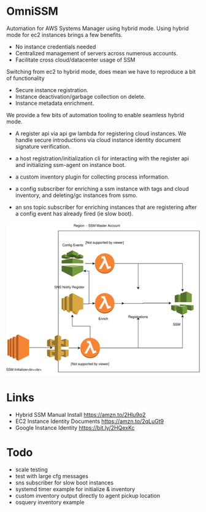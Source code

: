 # OmniSSM

Automation for AWS Systems Manager using hybrid mode. Using hybrid mode for ec2 instances brings a few benefits.

 - No instance credentials needed
 - Centralized management of servers across numerous accounts.
 - Facilitate cross cloud/datacenter usage of SSM

Switching from ec2 to hybrid mode, does mean we have to reproduce a bit of functionality

 - Secure instance registration.
 - Instance deactivation/garbage collection on delete.
 - Instance metadata enrichment.

We provide a few bits of automation tooling to enable seamless hybrid mode.

 - A register api via api gw lambda for registering cloud instances.
   We handle secure introductions via cloud instance identity document signature verification.

 - a host registration/initialization cli for interacting with the register api and initializing ssm-agent on instance boot.

 - a custom inventory plugin for collecting process information.

 - a config subscriber for enriching a ssm instance with tags and cloud inventory,
   and deleting/gc instances from ssmo.

 - an sns topic subscriber for enriching instances that are registering after a config event
   has already fired (ie slow boot).

![(OmniSSM)](docs/omnissm.svg)

# Links

- Hybrid SSM Manual Install https://amzn.to/2Hlu9o2
- EC2 Instance Identity Documents https://amzn.to/2qLuGt9
- Google Instance Identity https://bit.ly/2HQexKc

# Todo

- scale testing
- test with large cfg messages
- sns subscriber for slow boot instances
- systemd timer example for initialize & inventory
- custom inventory output directly to agent pickup location
- osquery inventory example